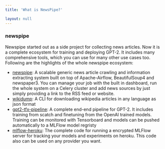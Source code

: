 ```yaml
---
title: 'What is NewsPipe?'

layout: null
---
```


### newspipe

Newspipe started out as a side project for collecting news articles. Now it is a complete ecosystem for training and deploying GPT-2. It includes many comprehensive tools, which you can use for many other use cases too. Following are the highlights of the whole newspipe ecosystem:
- [newspipe](https://github.com/NewsPipe/newspipe/newspipe): A scalable generic news article crawling and information extracting system built on top of Apache-Airflow, BeautifulSoup4 and newspaper3. You can manage your job with the built in dashboard, run the whole system on a Celery cluster and add news sources by just simply providing a link to the RSS feed or website.
- [wikidump](https://github.com/NewsPipe/wikidump): A CLI for downloading wikipedia articles in any language as json format
- [gpt2-tfx-pipeline](https://github.com/NewsPipe/gpt2-tfx-pipeline): A complete end-end pipeline for GPT-2. It includes training from scatch and finetuning from the OpenAI trained models. Training can be monitored with Tensorboard and models can be pushed automatically to a MLFlow model regristy
- [mlflow-heroku](https://github.com/NewsPipe/mlflow-heroku): The complete code for running a encrypted MLFlow server for tracking your models and experiments on heroku. This code also can be used on any provider you want.
